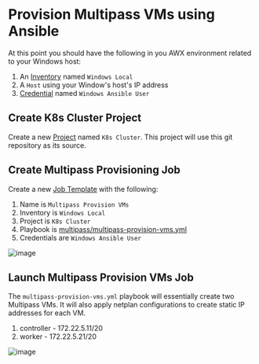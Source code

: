 # Provision Multipass VMs using Ansible

At this point you should have the following in you AWX environment related to your Windows host:

1. An [Inventory](https://docs.ansible.com/ansible-tower/latest/html/quickstart/create_inventory.html) named `Windows Local`
2. A `Host` using your Window's host's IP address
3. [Credential](https://docs.ansible.com/ansible-tower/latest/html/quickstart/create_credential.html) named `Windows Ansible User`

## Create K8s Cluster Project 

Create a new [Project](https://docs.ansible.com/ansible-tower/latest/html/quickstart/create_project.html) named `K8s Cluster`. This project will use this git repository as its source.

## Create Multipass Provisioning Job

Create a new [Job Template](https://docs.ansible.com/ansible-tower/latest/html/quickstart/create_job.html) with the following:

  1. Name is `Multipass Provision VMs` 
  2. Inventory is `Windows Local`
  4. Project is `K8s Cluster`
  5. Playbook is [multipass/multipass-provision-vms.yml](/multipass/multipass-provision-vms.yml)
  6. Credentials are `Windows Ansible User`

![image](https://user-images.githubusercontent.com/16169323/162786182-0d563e31-3b71-4275-973a-457722e5443a.png)

## Launch Multipass Provision VMs Job

The `multipass-provision-vms.yml` playbook will essentially create two Multipass VMs. It will also apply netplan configurations to create static IP addresses for each VM. 
1. controller - 172.22.5.11/20
2. worker - 172.22.5.21/20

![image](https://user-images.githubusercontent.com/16169323/162809617-eeb5b3aa-91f6-400e-9746-b232e741a415.png)



